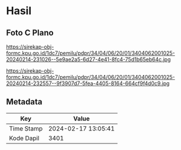 # Hasil

## Foto C Plano

https://sirekap-obj-formc.kpu.go.id/1dc7/pemilu/pdpr/34/04/06/20/01/3404062001025-20240214-231026--5e9ae2a5-6d27-4e41-8fc4-75d1b65eb64c.jpg

https://sirekap-obj-formc.kpu.go.id/1dc7/pemilu/pdpr/34/04/06/20/01/3404062001025-20240214-232557--9f3907d7-5fea-4405-8164-664cf9f4d0c9.jpg


## Metadata

| Key        | Value               |
| ---------- | ------------------- |
| Time Stamp | 2024-02-17 13:05:41 |
| Kode Dapil | 3401                |



